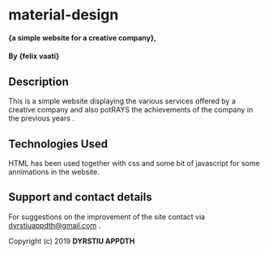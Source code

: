 # material-design
#### {a simple website for a creative company}, 
#### By **{felix vaati}**
## Description
This is a simple website displaying the various services offered by a creative company and also potRAYS the achievements of the company in the previous years .
## Technologies Used
HTML has been used together with css and some bit of javascript for some annimations in the website.
## Support and contact details
For suggestions on the improvement of the site contact via dyrstiuappdth@gmail.com .

Copyright (c) 2019 **DYRSTIU APPDTH**
  

